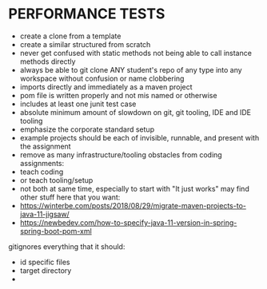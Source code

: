 # PERFORMANCE TESTS

- create a clone from a template
- create a similar structured from scratch
- never get confused with static methods not being able to call instance methods directly
- always be able to git clone ANY student's repo of any type into any workspace without confusion or name clobbering
- imports directly and immediately as a maven project
- pom file is written properly and not mis named or otherwise
- includes at least one junit test case
- absolute minimum amount of slowdown on git, git tooling, IDE and IDE tooling
- emphasize the corporate standard setup
- example projects should be each of invisible, runnable, and present with the assignment
- remove as many infrastructure/tooling obstacles from coding assignments:
- teach coding
- or teach tooling/setup
- not both at same time, especially to start with
"It just works"
may find other stuff here that you want: 
- https://winterbe.com/posts/2018/08/29/migrate-maven-projects-to-java-11-jigsaw/
- https://newbedev.com/how-to-specify-java-11-version-in-spring-spring-boot-pom-xml

gitignores everything that it should:
 - id specific files
 - target directory
 - 
 